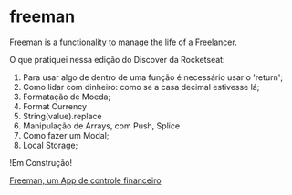 # freeman

Freeman is a functionality to manage the life of a Freelancer.

O que pratiquei nessa edição do Discover da Rocketseat:

1. Para usar algo de dentro de uma função é necessário usar o 'return';
2. Como lidar com dinheiro: como se a casa decimal estivesse lá;
3. Formatação de Moeda;
4. Format Currency
5. String(value).replace
6. Manipulação de Arrays, com Push, Splice
7. Como fazer um Modal;
8. Local Storage;

!Em Construção!

[Freeman, um App de controle financeiro](./assets/freeman.png "Freeman")
